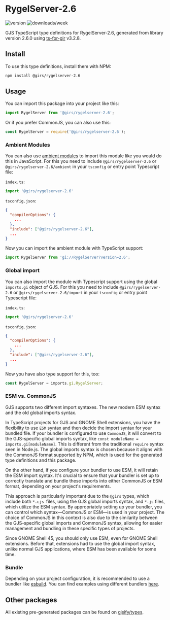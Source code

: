 
# RygelServer-2.6

![version](https://img.shields.io/npm/v/@girs/rygelserver-2.6)
![downloads/week](https://img.shields.io/npm/dw/@girs/rygelserver-2.6)


GJS TypeScript type definitions for RygelServer-2.6, generated from library version 2.6.0 using [ts-for-gir](https://github.com/gjsify/ts-for-gir) v3.2.8.


## Install

To use this type definitions, install them with NPM:
```bash
npm install @girs/rygelserver-2.6
```

## Usage

You can import this package into your project like this:
```ts
import RygelServer from '@girs/rygelserver-2.6';
```

Or if you prefer CommonJS, you can also use this:
```ts
const RygelServer = require('@girs/rygelserver-2.6');
```

### Ambient Modules

You can also use [ambient modules](https://github.com/gjsify/ts-for-gir/tree/main/packages/cli#ambient-modules) to import this module like you would do this in JavaScript.
For this you need to include `@girs/rygelserver-2.6` or `@girs/rygelserver-2.6/ambient` in your `tsconfig` or entry point Typescript file:

`index.ts`:
```ts
import '@girs/rygelserver-2.6'
```

`tsconfig.json`:
```json
{
  "compilerOptions": {
    ...
  },
  "include": ["@girs/rygelserver-2.6"],
  ...
}
```

Now you can import the ambient module with TypeScript support: 

```ts
import RygelServer from 'gi://RygelServer?version=2.6';
```

### Global import

You can also import the module with Typescript support using the global `imports.gi` object of GJS.
For this you need to include `@girs/rygelserver-2.6` or `@girs/rygelserver-2.6/import` in your `tsconfig` or entry point Typescript file:

`index.ts`:
```ts
import '@girs/rygelserver-2.6'
```

`tsconfig.json`:
```json
{
  "compilerOptions": {
    ...
  },
  "include": ["@girs/rygelserver-2.6"],
  ...
}
```

Now you have also type support for this, too:

```ts
const RygelServer = imports.gi.RygelServer;
```


### ESM vs. CommonJS

GJS supports two different import syntaxes. The new modern ESM syntax and the old global imports syntax.

In TypeScript projects for GJS and GNOME Shell extensions, you have the flexibility to use `ESM` syntax and then decide the import syntax for your bundled file. If your bundler is configured to use `CommonJS`, it will convert to the GJS-specific global imports syntax, like `const moduleName = imports.gi[moduleName]`. This is different from the traditional `require` syntax seen in Node.js. The global imports syntax is chosen because it aligns with the CommonJS format supported by NPM, which is used for the generated type definitions and this package.

On the other hand, if you configure your bundler to use ESM, it will retain the ESM import syntax. It's crucial to ensure that your bundler is set up to correctly translate and bundle these imports into either CommonJS or ESM format, depending on your project's requirements.

This approach is particularly important due to the `@girs` types, which include both `*.cjs `files, using the GJS global imports syntax, and `*.js` files, which utilize the ESM syntax. By appropriately setting up your bundler, you can control which syntax—CommonJS or ESM—is used in your project. The choice of CommonJS in this context is also due to the similarity between the GJS-specific global imports and CommonJS syntax, allowing for easier management and bundling in these specific types of projects.

Since GNOME Shell 45, you should only use ESM, even for GNOME Shell extensions. Before that, extensions had to use the global import syntax, unlike normal GJS applications, where ESM has been available for some time.

### Bundle

Depending on your project configuration, it is recommended to use a bundler like [esbuild](https://esbuild.github.io/). You can find examples using different bundlers [here](https://github.com/gjsify/ts-for-gir/tree/main/examples).

## Other packages

All existing pre-generated packages can be found on [gjsify/types](https://github.com/gjsify/types).

